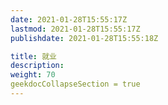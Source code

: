 ```yaml
---
date: 2021-01-28T15:55:17Z
lastmod: 2021-01-28T15:55:17Z
publishdate: 2021-01-28T15:55:18Z

title: 就业
description: 
weight: 70
geekdocCollapseSection = true
---
```


